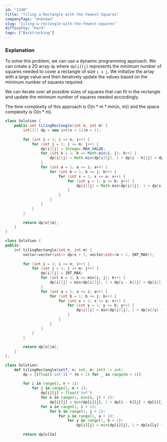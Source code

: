 ```yaml
---
id: "1240"
title: "Tiling a Rectangle with the Fewest Squares"
companyTags: "Unknown"
slug: "tiling-a-rectangle-with-the-fewest-squares"
difficulty: "Hard"
tags: ["Backtracking"]
---
```


### Explanation

To solve this problem, we can use a dynamic programming approach. We can create a 2D array `dp` where `dp[i][j]` represents the minimum number of squares needed to cover a rectangle of size `i x j`. We initialize the array with a large value and then iteratively update the values based on the minimum number of squares required.

We can iterate over all possible sizes of squares that can fit in the rectangle and update the minimum number of squares needed accordingly.

The time complexity of this approach is O(n * m * min(n, m)) and the space complexity is O(n * m).
```java
class Solution {
    public int tilingRectangle(int n, int m) {
        int[][] dp = new int[n + 1][m + 1];
        
        for (int i = 1; i <= n; i++) {
            for (int j = 1; j <= m; j++) {
                dp[i][j] = Integer.MAX_VALUE;
                for (int k = 1; k <= Math.min(i, j); k++) {
                    dp[i][j] = Math.min(dp[i][j], 1 + dp[i - k][j] + dp[i][j - k]);
                }
                for (int a = 1; a <= i; a++) {
                    for (int b = 1; b <= j; b++) {
                        for (int x = 1; x <= a; x++) {
                            for (int y = 1; y <= b; y++) {
                                dp[i][j] = Math.min(dp[i][j], 1 + dp[x][y] + dp[a - x][b] + dp[i - a][j - b]);
                            }
                        }
                    }
                }
            }
        }
        
        return dp[n][m];
    }
}
```

```cpp
class Solution {
public:
    int tilingRectangle(int n, int m) {
        vector<vector<int>> dp(n + 1, vector<int>(m + 1, INT_MAX));
        
        for (int i = 1; i <= n; i++) {
            for (int j = 1; j <= m; j++) {
                dp[i][j] = INT_MAX;
                for (int k = 1; k <= min(i, j); k++) {
                    dp[i][j] = min(dp[i][j], 1 + dp[i - k][j] + dp[i][j - k]);
                }
                for (int a = 1; a <= i; a++) {
                    for (int b = 1; b <= j; b++) {
                        for (int x = 1; x <= a; x++) {
                            for (int y = 1; y <= b; y++) {
                                dp[i][j] = min(dp[i][j], 1 + dp[x][y] + dp[a - x][b] + dp[i - a][j - b]);
                            }
                        }
                    }
                }
            }
        }
        
        return dp[n][m];
    }
};
```

```python
class Solution:
    def tilingRectangle(self, n: int, m: int) -> int:
        dp = [[float('inf')] * (m + 1) for _ in range(n + 1)]
        
        for i in range(1, n + 1):
            for j in range(1, m + 1):
                dp[i][j] = float('inf')
                for k in range(1, min(i, j) + 1):
                    dp[i][j] = min(dp[i][j], 1 + dp[i - k][j] + dp[i][j - k])
                for a in range(1, i + 1):
                    for b in range(1, j + 1):
                        for x in range(1, a + 1):
                            for y in range(1, b + 1):
                                dp[i][j] = min(dp[i][j], 1 + dp[x][y] + dp[a - x][b] + dp[i - a][j - b])
        
        return dp[n][m]
```